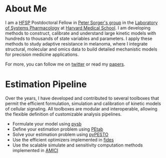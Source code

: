 # About Me

I am a [HFSP](https://www.hfsp.org) Postdoctoral Fellow in [Peter Sorger's group](https://sorger.med.harvard.edu) in the [Laboratory of Systems Pharmacology](https://hits.harvard.edu/the-program/laboratory-of-systems-pharmacology/about/) at [Harvard Medical School](https://hms.harvard.edu). I am developing methods to construct, calibrate and understand large kinetic models with hundreds to thousands of state variables and parameters. I apply these methods to study adaptive resistance in melanoma, where I integrate structural, molecular and omics data to build detailed mechanistic models for precision medicine applications.

For more, you can follow me on [twitter](https://twitter.com/fabfrohlich) or read my [papers](https://scholar.google.com/citations?user=pGYETGQAAAAJ&hl=en).

# Estimation Pipeline

Over the years, I have developed and contributed to several toolboxes that permit the efficient formulation, simulation and calibration of kinetic models of cellular signaling. All toolboxes are modular and interoperable, allowing the flexible definition of customizable analysis pipelines.

- Formulate your model using [pysb](https://github.com/pysb/pysb)
- Define your estimation problem using [PEtab](https://github.com/PEtab-dev/PEtab)
- Solve your estimation problem using [pyPESTO](https://github.com/ICB-DCM/pyPESTO)
- Use the efficient optimizers implemented in [fides](https://github.com/fides-dev/fides)
- Use the scalable simulate and sensitivity computation methods implemented in [AMICI](https://github.com/AMICI-dev/AMICI)
